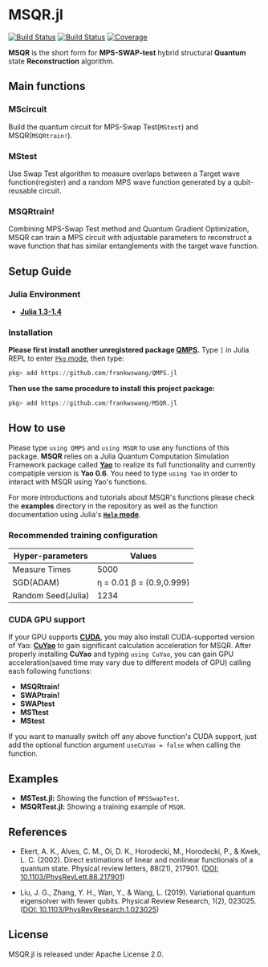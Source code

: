 # MSQR.jl

[![Build Status](https://travis-ci.com/frankwswang/MSQR.jl.svg?branch=master)](https://travis-ci.com/frankwswang/MSQR.jl)
[![Build Status](https://ci.appveyor.com/api/projects/status/github/frankwswang/MSQR.jl?svg=true)](https://ci.appveyor.com/project/frankwswang/MSQR-jl)
[![Coverage](https://codecov.io/gh/frankwswang/MSQR.jl/branch/master/graph/badge.svg)](https://codecov.io/gh/frankwswang/MSQR.jl)

__MSQR__ is the short form for __MPS-SWAP-test__ hybrid structural __Quantum__ state __Reconstruction__ algorithm.

## Main functions

### MScircuit

Build the quantum circuit for MPS-Swap Test(`MStest`) and MSQR(`MSQRtrain!`).

### MStest

Use Swap Test algorithm to measure overlaps between a Target wave function(register) and a random MPS wave function generated by a qubit-reusable circuit.

### MSQRtrain!

Combining MPS-Swap Test method and Quantum Gradient Optimization, MSQR can train a MPS circuit with adjustable parameters to reconstruct a wave function that has similar entanglements with the target wave function.

## Setup Guide

### Julia Environment

* [__Julia 1.3-1.4__](https://julialang.org)

### Installation

__Please first install another unregistered package [QMPS](https://github.com/frankwswang/QMPS.jl).__
Type `]` in Julia REPL to enter [`Pkg` mode](https://julialang.github.io/Pkg.jl/v1.0/index.html), then type:

```julia
pkg> add https://github.com/frankwswang/QMPS.jl
```

__Then use the same procedure to install this project package:__

```julia
pkg> add https://github.com/frankwswang/MSQR.jl
```

## How to use

Please type `using QMPS` and `using MSQR` to use any functions of this package. __MSQR__ relies on a Julia Quantum Computation Simulation Framework package called [__Yao__](https://github.com/QuantumBFS/Yao.jl) to realize its full functionality and currently compatiple version is __Yao 0.6__. You need to type `using Yao` in order to interact with MSQR using Yao's functions.

For more introductions and tutorials about MSQR's functions please check the __examples__ directory in the repository as well as the function documentation using Julia's [__`Help` mode__](https://docs.julialang.org/en/v1/stdlib/REPL/#Help-mode-1).

### Recommended training configuration

Hyper-parameters | Values
-------- | --------
Measure Times | 5000
SGD(ADAM) | η = 0.01 β = (0.9,0.999)
Random Seed(Julia) | 1234

### CUDA GPU support

If your GPU supports __[CUDA](https://developer.nvidia.com/cuda-gpus)__, you may also install CUDA-supported version of Yao: __[CuYao](https://github.com/QuantumBFS/CuYao.jl)__ to gain significant calculation acceleration for MSQR. After properly installing __CuYao__ and typing `using CuYao`, you can gain GPU acceleration(saved time may vary due to different models of GPU) calling each following functions:

* __MSQRtrain!__
* __SWAPtrain!__
* __SWAPtest__
* __MSTtest__
* __MStest__

If you want to manually switch off any above function's CUDA support, just add the optional function argument `useCuYao = false` when calling the function.

## Examples

* __MSTest.jl:__ Showing the function of `MPSSwapTest`.
* __MSQRTest.jl:__ Showing a training example of `MSQR`.

## References

* Ekert, A. K., Alves, C. M., Oi, D. K., Horodecki, M., Horodecki, P., & Kwek, L. C. (2002). Direct estimations of linear and nonlinear functionals of a quantum state. Physical review letters, 88(21), 217901. ([DOI: 10.1103/PhysRevLett.88.217901](https://doi.org/10.1103/PhysRevLett.88.217901))

* Liu, J. G., Zhang, Y. H., Wan, Y., & Wang, L. (2019). Variational quantum eigensolver with fewer qubits. Physical Review Research, 1(2), 023025.([DOI: 10.1103/PhysRevResearch.1.023025](https://journals.aps.org/prresearch/abstract/10.1103/PhysRevResearch.1.023025))

## License

MSQR.jl is released under Apache License 2.0.
